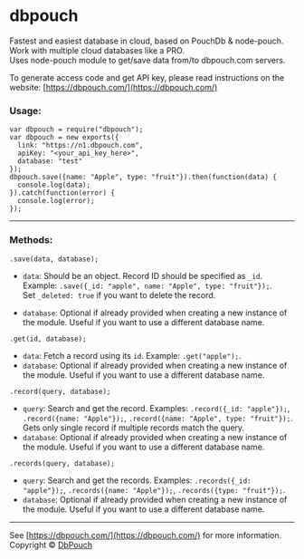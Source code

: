 # dbpouch

Fastest and easiest database in cloud, based on PouchDb & node-pouch. Work with multiple cloud databases like a PRO.  
Uses node-pouch module to get/save data from/to dbpouch.com servers.

To generate access code and get API key, please read instructions on the website: [https://dbpouch.com/](https://dbpouch.com/)

### **Usage:**
```
var dbpouch = require("dbpouch");
var dbpouch = new exports({
  link: "https://n1.dbpouch.com",
  apiKey: "<your_api_key_here>",
  database: "test"
});
dbpouch.save({name: "Apple", type: "fruit"}).then(function(data) {
  console.log(data);
}).catch(function(error) {
  console.log(error);
});
```

------------------------

### **Methods:**

`.save(data, database);`

- `data`: Should be an object. Record ID should be specified as `_id`.  
Example: `.save({_id: "apple", name: "Apple", type: "fruit"});`.  
Set `_deleted: true` if you want to delete the record.

- `database`: Optional if already provided when creating a new instance of the module. Useful if you want to use a different database name.

`.get(id, database);`

- `data`: Fetch a record using its `id`.
Example: `.get("apple");`.
- `database`: Optional if already provided when creating a new instance of the module. Useful if you want to use a different database name.

`.record(query, database);`

- `query`: Search and get the record.
Examples: `.record({_id: "apple"});`, `.record({name: "Apple"});`, `.record({name: "Apple", type: "fruit"});`.
Gets only single record if multiple records match the query.
- `database`: Optional if already provided when creating a new instance of the module. Useful if you want to use a different database name.

`.records(query, database);`

- `query`: Search and get the records.
Examples: `.records({_id: "apple"});`, `.records({name: "Apple"});`, `.records({type: "fruit"});`.
- `database`: Optional if already provided when creating a new instance of the module. Useful if you want to use a different database name.

---------------------------------------------

See [https://dbpouch.com/](https://dbpouch.com/) for more information.  
Copyright &copy; [DbPouch](https://dbpouch.com/)